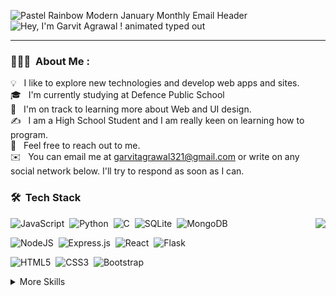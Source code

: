 ![Pastel Rainbow Modern January Monthly Email Header](https://github.com/Garvit-Agrawal7/Garvit-Agrawal7/assets/134291696/8c11a70b-6e8d-4f22-b351-ea4506145b75)
<img src="https://readme-typing-svg.demolab.com?font=Operator+Mono&size=37&duration=2800&pause=2000&color=FAFAFA&center=true&vCenter=true&width=940&height=50&lines=Hey%2C+I'm+Garvit+Agrawal!" align="middle" alt=" Hey, I'm Garvit Agrawal  ! animated typed out">

<hr></hr>


### 👨🏻‍💻 &nbsp;About Me :

💡 &nbsp; I like to explore new technologies and develop web apps and sites.\
🎓 &nbsp; I'm currently studying at Defence Public School \
🌱 &nbsp; I'm on track to learning more about Web and UI design.\
✍️ &nbsp; I am a High School Student and I am really keen on learning how to program. \
💬 &nbsp; Feel free to reach out to me.\
✉️ &nbsp; You can email me at garvitagrawal321@gmail.com or write on any social network below. I'll try to respond as soon as I can.

### 🛠 &nbsp;Tech Stack
<img src="https://raw.githubusercontent.com/vitasha10/vitasha10/master/assets/Night-Coding.gif" align="right"/>

![JavaScript](https://img.shields.io/badge/JavaScript-F7DF1E.svg?style=for-the-badge&logo=JavaScript&logoColor=black)&nbsp;
![Python](https://img.shields.io/badge/Python-3776AB.svg?style=for-the-badge&logo=Python&logoColor=white)&nbsp;
![C](https://img.shields.io/badge/C-A8B9CC.svg?style=for-the-badge&logo=C&logoColor=black)&nbsp;
![SQLite](https://img.shields.io/badge/SQLite-003B57.svg?style=for-the-badge&logo=SQLite&logoColor=white)&nbsp;
![MongoDB](https://img.shields.io/badge/MongoDB-47A248.svg?style=for-the-badge&logo=MongoDB&logoColor=white)


![NodeJS](https://img.shields.io/badge/Node.js-339933.svg?style=for-the-badge&logo=nodedotjs&logoColor=white)&nbsp;
![Express.js](https://img.shields.io/badge/Express-000000.svg?style=for-the-badge&logo=Express&logoColor=white)&nbsp;
![React](https://img.shields.io/badge/React-61DAFB.svg?style=for-the-badge&logo=React&logoColor=black)&nbsp;
![Flask](https://img.shields.io/badge/Flask-000000.svg?style=for-the-badge&logo=Flask&logoColor=white)


![HTML5](https://img.shields.io/badge/HTML5-E34F26.svg?style=for-the-badge&logo=HTML5&logoColor=white)&nbsp;
![CSS3](https://img.shields.io/badge/CSS3-1572B6.svg?style=for-the-badge&logo=CSS3&logoColor=white)&nbsp;
![Bootstrap](https://img.shields.io/badge/Bootstrap-7952B3.svg?style=for-the-badge&logo=Bootstrap&logoColor=white)




<details>
<summary>More Skills</summary>


![Visual Studio Code](https://img.shields.io/badge/Visual%20Studio%20Code-007ACC.svg?style=for-the-badge&logo=Visual-Studio-Code&logoColor=white)&nbsp;
![PyCharm](https://img.shields.io/badge/PyCharm-000000.svg?style=for-the-badge&logo=PyCharm&logoColor=white)&nbsp;
![WebStorm](https://img.shields.io/badge/WebStorm-000000.svg?style=for-the-badge&logo=WebStorm&logoColor=white)&nbsp;
![CLion](https://img.shields.io/badge/CLion-000000.svg?style=for-the-badge&logo=CLion&logoColor=white)&nbsp;

![Replit](https://img.shields.io/badge/Replit-F26207.svg?style=for-the-badge&logo=Replit&logoColor=white)&nbsp;
![Git](https://img.shields.io/badge/Git-F05032.svg?style=for-the-badge&logo=Git&logoColor=white)&nbsp;
![GitHub](https://img.shields.io/badge/GitHub-181717.svg?style=for-the-badge&logo=GitHub&logoColor=white)&nbsp;
![LeetCode](https://img.shields.io/badge/-LeetCode-FFA116?style=for-the-badge&logo=LeetCode&logoColor=black)

</details>

